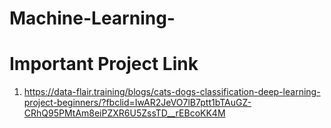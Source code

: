 # Machine-Learning-

<h1> Important Project Link </h1>

1. https://data-flair.training/blogs/cats-dogs-classification-deep-learning-project-beginners/?fbclid=IwAR2JeVO7lB7ptt1bTAuGZ-CRhQ95PMtAm8eiPZXR6U5ZssTD__rEBcoKK4M

